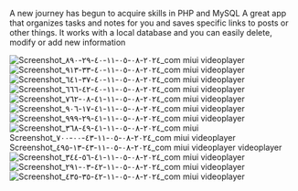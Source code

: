  A new journey has begun to acquire skills in PHP and MySQL
A great app that organizes tasks and notes for you and saves specific links to posts or other things. It works with a local database and you can easily delete, modify or add new information

![Screenshot_٢٠٢٤-٠٨-٠٥-١١-٤٠-٢٩-٨٩٠_com miui videoplayer](https://github.com/user-attachments/assets/17d0be71-2eb0-4c70-a7a1-2525c76187c5)
![Screenshot_٢٠٢٤-٠٨-٠٥-١١-٤٠-٣٣-٩١٣_com miui videoplayer](https://github.com/user-attachments/assets/242830b0-fb69-4a71-bec0-fa613a88218a)
![Screenshot_٢٠٢٤-٠٨-٠٥-١١-٤٠-٣٧-٦٤١_com miui videoplayer](https://github.com/user-attachments/assets/e99f0f2f-70d3-4d2e-9f57-9430b6ce4e21)
![Screenshot_٢٠٢٤-٠٨-٠٥-١١-٤٠-٤٢-٦٦٦_com miui videoplayer](https://github.com/user-attachments/assets/b1f9c07a-1f84-4be3-9fa4-2d1b13c1c497)
![Screenshot_٢٠٢٤-٠٨-٠٥-١١-٤١-٠٨-٧٦٢_com miui videoplayer](https://github.com/user-attachments/assets/88f8dca8-87d4-4262-90d3-6ba54ba3ee13)
![Screenshot_٢٠٢٤-٠٨-٠٥-١١-٤١-١٧-٩٠٦_com miui videoplayer](https://github.com/user-attachments/assets/cd361ca8-fc80-4d62-aebc-a01672ac6105)
![Screenshot_٢٠٢٤-٠٨-٠٥-١١-٤١-٢٩-٩٩٩_com miui videoplayer](https://github.com/user-attachments/assets/ee1608f3-516b-4808-929b-b8a621093ba0)
![Screenshot_٢٠٢٤-٠٨-٠٥-١١-٤١-٤٩-٣٦٨_com miui 
![Screenshot_٢٠٢٤-٠٨-٠٥-١١-٤٣-٠٠-٧٠٠_com miui videoplayer](https://github.com/user-attachments/assets/303c9bd9-1016-408b-a803-2d0052389b2f)
![Screenshot_٢٠٢٤-٠٨-٠٥-١١-٤٣-١٣-٤٩٥_com miui videoplayer](https://github.com/user-attachments/assets/f4618578-1ff4-487d-9c5c-75dfa43ffc1c)
videoplayer](https://github.com/user-attachments/assets/dc5166af-ab97-4672-b24e-86638bd48ebc)
![Screenshot_٢٠٢٤-٠٨-٠٥-١١-٤١-٥٦-٣٤٤_com miui videoplayer](https://github.com/user-attachments/assets/74281e96-3523-46a8-87cf-031f9c6a131a)
![Screenshot_٢٠٢٤-٠٨-٠٥-١١-٤٢-٠٣-٢٩١_com miui videoplayer](https://github.com/user-attachments/assets/2a5bcdbb-f5db-49df-8d39-bd8c99342115)
![Screenshot_٢٠٢٤-٠٨-٠٥-١١-٤٢-٣٥-٤٣٥_com miui videoplayer](https://github.com/user-attachments/assets/b61526ea-1c01-419c-a01b-f6d83115f07e)
